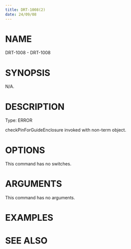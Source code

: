 ```yaml
---
title: DRT-1008(2)
date: 24/09/08
---
```


# NAME

DRT-1008 - DRT-1008

# SYNOPSIS

N/A.

# DESCRIPTION

Type: ERROR

checkPinForGuideEnclosure invoked with non-term object.

# OPTIONS

This command has no switches.

# ARGUMENTS

This command has no arguments.

# EXAMPLES

# SEE ALSO
